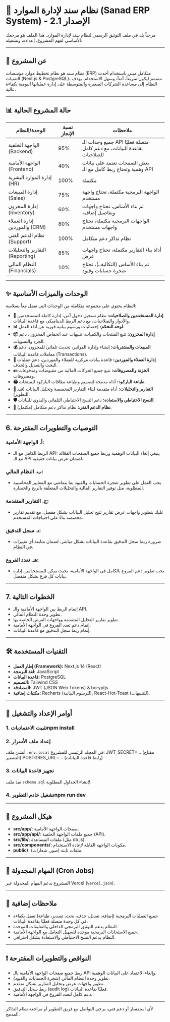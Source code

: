 # 🎯 نظام سند لإدارة الموارد (Sanad ERP System) - الإصدار 2.1

مرحباً بك في ملف التوثيق الرسمي لنظام سند لإدارة الموارد. هذا الملف هو مرجعك الأساسي لفهم المشروع، إعداده، وتشغيله.

---

## 📜 عن المشروع

نظام سند هو نظام تخطيط موارد مؤسسات (ERP) متكامل مبني باستخدام أحدث التقنيات (Next.js & PostgreSQL)، مصمم ليكون سريعاً، آمناً، وسهل الاستخدام. يهدف النظام إلى مساعدة الشركات الصغيرة والمتوسطة على إدارة عملياتها اليومية بكفاءة عالية.

---

## 📊 حالة المشروع الحالية

| الوحدة/النظام                | نسبة الإنجاز | ملاحظات                                                                 |
|------------------------------|--------------|------------------------------------------------------------------------|
| الواجهة الخلفية (Backend)    | 95%          | جميع وحدات الـ API متصلة فعليًا بقاعدة البيانات، مع دعم كامل للصلاحيات |
| الواجهة الأمامية (Frontend)  | 40%          | بعض الصفحات تعتمد على بيانات وهمية وتحتاج ربط كامل مع الـ API           |
| إدارة الموارد البشرية (HR)    | 100%         | مكتملة                                                                 |
| إدارة المبيعات (Sales)        | 75%          | الواجهة البرمجية مكتملة، تحتاج واجهة مستخدم                             |
| إدارة المخزون (Inventory)     | 60%          | تم بناء الأساس، تحتاج واجهات وتفاصيل إضافية                            |
| إدارة العملاء والموردين (CRM) | 80%          | الواجهات البرمجية مكتملة، تحتاج واجهات مستخدم                           |
| نظام الدعم الفني (Support)    | 100%         | نظام تذاكر دعم متكامل                                                  |
| التقارير والتحليلات (Reporting)| 85%         | أداة بناء التقارير مكتملة، تحتاج واجهات عرض                             |
| النظام المالي (Financials)    | 10%          | تم بناء الأساس (التكاليف)، تحتاج شجرة حسابات وقيود                     |

---

## ✨ الوحدات والميزات الأساسية

النظام يحتوي على مجموعة متكاملة من الوحدات التي تعمل معاً بسلاسة:

- **🔐 إدارة المستخدمين والصلاحيات:** نظام تسجيل دخول آمن، إدارة كاملة للمستخدمين والأدوار والصلاحيات، مع دعم الربط الديناميكي مع قاعدة البيانات.
- **📊 لوحة التحكم:** إحصائيات ورسوم بيانية فورية عن أداء العمل.
- **📦 إدارة المخزون:** تتبع المنتجات والكميات، تنبيهات عند انخفاض المخزون، دعم الجرد والتسويات.
- **💰 المبيعات والمشتريات:** إنشاء وإدارة الفواتير، تحديث تلقائي للمخزون، دعم معاملات قاعدة البيانات (Transactions).
- **👥 إدارة العملاء والموردين:** قاعدة بيانات مركزية للعملاء والموردين، دعم عمليات البحث والتعديل والحذف.
- **💵 الخزنة والمصروفات:** تتبع جميع الحركات المالية من مقبوضات ومدفوعات ومصروفات.
- **🖨️ طباعة الباركود:** أداة مدمجة لتصميم وطباعة بطاقات الباركود للمنتجات.
- **📝 التقارير والتحليلات:** أداة متقدمة لبناء التقارير المخصصة وتحليل البيانات (قيد التطوير).
- **🛡️ النسخ الاحتياطي والاستعادة:** دعم النسخ الاحتياطي التلقائي واليدوي للبيانات.
- **🎫 نظام الدعم الفني:** نظام تذاكر دعم متكامل (مكتمل).

---

## 6. التوصيات والتطويرات المقترحة

### أ. الواجهة الأمامية:
- الربط الكامل مع الـ API: ينبغي إلغاء البيانات الوهمية وربط جميع الصفحات الفعّالة مع الـ API لضمان عرض بيانات حقيقية.

### ب. النظام المالي:
- يجب العمل على تطوير شجرة الحسابات والقيود بما يتماشى مع المعايير المحاسبية المطلوبة، مثل توفير التقارير المالية والتحليلات المتعلقة بالربح والخسارة.

### ج. التقارير المتقدمة:
- عليك بتطوير واجهات عرض تقارير تتيح تحليل البيانات بشكل مفصل، مع تقديم تقارير مخصصة بناءً على احتياجات المستخدم.

### د. سجل التدقيق:
- ضرورة ربط سجل التدقيق بقاعدة البيانات بشكل مباشر، لضمان متابعة أي تغييرات في النظام.

### هـ. تعدد الفروع:
- يجب تطوير دعم الفروع بالكامل في الواجهة الأمامية، بحيث يمكن للمستخدمين إدارة بيانات كل فرع بشكل منفصل.

---

## 7. الخطوات التالية

- إتمام الربط بين الواجهة الأمامية والـ API.
- تطوير وحدة النظام المالي.
- تطوير تقارير التحليل المتقدمة وواجهات العرض الخاصة بها.
- إتمام دعم تعدد الفروع في الواجهة الأمامية.
- إتمام ربط سجل التدقيق مع قاعدة البيانات.

---

## 🛠️ التقنيات المستخدمة

- **إطار العمل (Framework):** Next.js 14 (React)
- **لغة البرمجة:** JavaScript
- **قاعدة البيانات:** PostgreSQL
- **التصميم:** Tailwind CSS
- **المصادقة:** JWT (JSON Web Tokens) & bcryptjs
- **مكتبات إضافية:** Recharts (للرسوم البيانية), React-Hot-Toast (للتنبيهات).

---

## 🚀 أوامر الإعداد والتشغيل

### 1. تثبيت الاعتمادياتnpm install
### 2. إعداد ملف الأسرار
أنشئ ملف `.env.local` في المجلد الرئيسي للمشروع:
JWT_SECRET=... (مفتاح التشفير)
POSTGRES_URL=... (رابط قاعدة البيانات)
### 3. تجهيز قاعدة البيانات
نفذ ملف `schema.sql` لإنشاء الجداول المطلوبة.

### 4. تشغيل خادم التطويرnpm run dev
---

## 📁 هيكل المشروع

- **src/app/**: صفحات الواجهة الأمامية.
- **src/app/api/**: جميع ملفات الواجهة الخلفية (API).
- **src/lib/**: ملفات المساعدة (مثل db.js).
- **src/components/**: مكونات الواجهة القابلة لإعادة الاستخدام.
- **public/**: ملفات ثابتة (صور، شعارات).

---

## 🤖 المهام المجدولة (Cron Jobs)

المشروع يدعم المهام المجدولة عبر Vercel (`vercel.json`).

---

## 📝 ملاحظات إضافية

- جميع العمليات البرمجية (إضافة، تعديل، حذف، بحث، تصدير، طباعة) تعمل بكفاءة في كل وحدة متصلة فعليًا بقاعدة البيانات.
- النظام يدعم التوثيق البرمجي الداخلي والتعليقات الموحدة.
- جميع الاستجابات البرمجية موحدة لتسهيل التعامل مع الواجهة الأمامية.
- النظام يدعم النسخ الاحتياطي والاستعادة بشكل احترافي.

---

## ❗ النواقص والتطويرات المقترحة

- ربط جميع صفحات الواجهة الأمامية بالـ API وإلغاء الاعتماد على البيانات الوهمية.
- تطوير وحدة النظام المالي (شجرة الحسابات والقيود).
- تطوير واجهات عرض وتحليل التقارير بشكل متقدم.
- ربط سجل التدقيق (audit log) فعليًا بقاعدة البيانات.
- دعم كامل لتعدد الفروع في الواجهة الأمامية.

---

لأي استفسار أو دعم فني، يرجى التواصل مع فريق التطوير أو مراجعة نظام التذاكر المدمج.